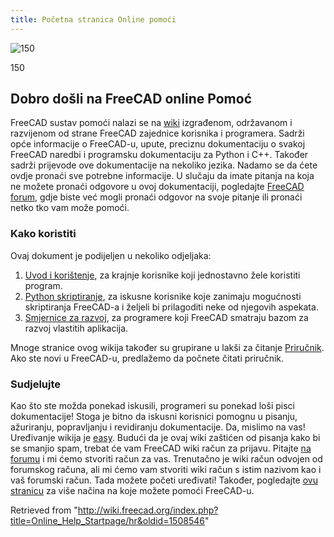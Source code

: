 ```yaml
---
title: Početna stranica Online pomoći
---
```

![150](/images/Crystal_Clear_app_tutorials.png)

150

## Dobro došli na FreeCAD online Pomoć

FreeCAD sustav pomoći nalazi se na [wiki](http://wiki.freecad.org) izgrađenom, održavanom i razvijenom od strane FreeCAD zajednice korisnika i programera. Sadrži opće informacije o FreeCAD-u, upute, preciznu dokumentaciju o svakoj FreeCAD naredbi i programsku dokumentaciju za Python i C++. Također sadrži prijevode ove dokumentacije na nekoliko jezika. Nadamo se da ćete ovdje pronaći sve potrebne informacije. U slučaju da imate pitanja na koja ne možete pronaći odgovore u ovoj dokumentaciji, pogledajte [FreeCAD forum](http://forum.freecadweb.org/index.php), gdje biste već mogli pronaći odgovor na svoje pitanje ili pronaći netko tko vam može pomoći.

### Kako koristiti

Ovaj dokument je podijeljen u nekoliko odjeljaka:

1. [Uvod i korištenje](/User_hub "User hub"), za krajnje korisnike koji jednostavno žele koristiti program.
2. [Python skriptiranje](/Power_users_hub "Power users hub"), za iskusne korisnike koje zanimaju mogućnosti skriptiranja FreeCAD-a i željeli bi prilagoditi neke od njegovih aspekata.
3. [Smjernice za razvoj](/Developer_hub "Developer hub"), za programere koji FreeCAD smatraju bazom za razvoj vlastitih aplikacija.

Mnoge stranice ovog wikija također su grupirane u lakši za čitanje [Priručnik](/index.php?title=Manual/hr&action=edit&redlink=1 "Manual/hr (page does not exist)"). Ako ste novi u FreeCAD-u, predlažemo da počnete čitati priručnik.

### Sudjelujte

Kao što ste možda ponekad iskusili, programeri su ponekad loši pisci dokumentacije! Stoga je bitno da iskusni korisnici pomognu u pisanju, ažuriranju, popravljanju i revidiranju dokumentacije. Da, mislimo na vas! Uređivanje wikija je [easy](https://www.mediawiki.org/wiki/Help:Formatting). Budući da je ovaj wiki zaštićen od pisanja kako bi se smanjio spam, trebat će vam FreeCAD wiki račun za prijavu. Pitajte [na forumu](https://forum.freecad.org/viewtopic.php?t=6830) i mi ćemo stvoriti račun za vas. Trenutačno je wiki račun odvojen od forumskog računa, ali mi ćemo vam stvoriti wiki račun s istim nazivom kao i vaš forumski račun. Tada možete početi uređivati! Također, pogledajte [ovu stranicu](http://www.freecadweb.org/wiki/index.php?title=Help_FreeCAD) za više načina na koje možete pomoći FreeCAD-u.

Retrieved from "<http://wiki.freecad.org/index.php?title=Online_Help_Startpage/hr&oldid=1508546>"